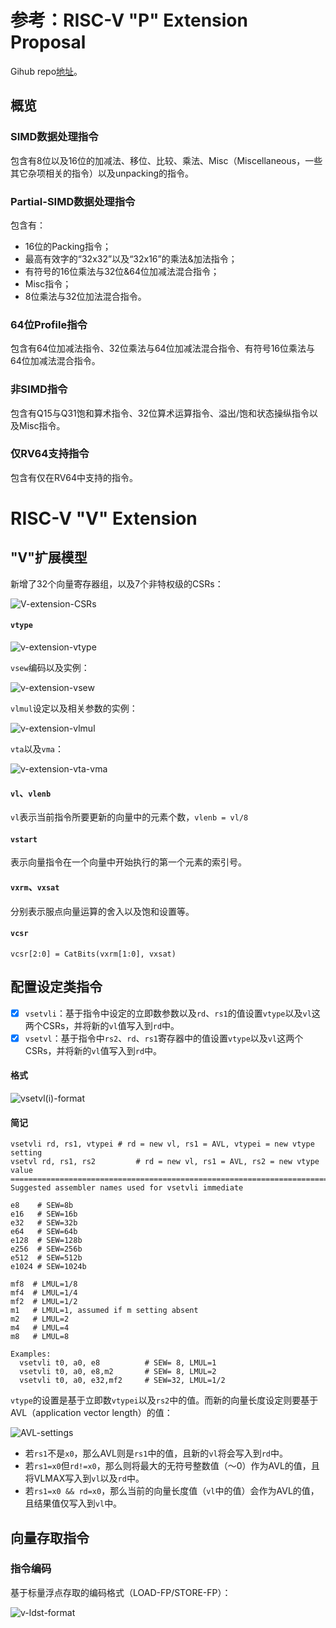 # 参考：RISC-V "P" Extension Proposal

Gihub repo[地址](https://github.com/riscv/riscv-p-spec/blob/master/P-ext-proposal.adoc)。

## 概览

### SIMD数据处理指令

包含有8位以及16位的加减法、移位、比较、乘法、Misc（Miscellaneous，一些其它杂项相关的指令）以及unpacking的指令。

### Partial-SIMD数据处理指令

包含有：

- 16位的Packing指令；
- 最高有效字的“32x32”以及“32x16”的乘法&加法指令；
- 有符号的16位乘法与32位&64位加减法混合指令；
- Misc指令；
- 8位乘法与32位加法混合指令。

### 64位Profile指令

包含有64位加减法指令、32位乘法与64位加减法混合指令、有符号16位乘法与64位加减法混合指令。

### 非SIMD指令

包含有Q15与Q31饱和算术指令、32位算术运算指令、溢出/饱和状态操纵指令以及Misc指令。

### 仅RV64支持指令

包含有仅在RV64中支持的指令。



# RISC-V "V" Extension

## "V"扩展模型

新增了32个向量寄存器组，以及7个非特权级的CSRs：

![V-extension-CSRs](https://upic-groupsun.oss-cn-shenzhen.aliyuncs.com/uPic/image-20201104145622321.png)

#### `vtype`

![v-extension-vtype](https://upic-groupsun.oss-cn-shenzhen.aliyuncs.com/uPic/image-20201104145730553.png)

`vsew`编码以及实例：

![v-extension-vsew](https://upic-groupsun.oss-cn-shenzhen.aliyuncs.com/uPic/image-20201104145820712.png)

`vlmul`设定以及相关参数的实例：

![v-extension-vlmul](https://upic-groupsun.oss-cn-shenzhen.aliyuncs.com/uPic/image-20201104145913214.png)

`vta`以及`vma`：

![v-extension-vta-vma](https://upic-groupsun.oss-cn-shenzhen.aliyuncs.com/uPic/image-20201104145955927.png)

#### `vl`、`vlenb`

`vl`表示当前指令所要更新的向量中的元素个数，`vlenb = vl/8`

#### `vstart`

表示向量指令在一个向量中开始执行的第一个元素的索引号。

#### `vxrm`、`vxsat`

分别表示服点向量运算的舍入以及饱和设置等。

#### `vcsr`

`vcsr[2:0] = CatBits(vxrm[1:0], vxsat)`



## 配置设定类指令

- [x] `vsetvli`：基于指令中设定的立即数参数以及`rd`、`rs1`的值设置`vtype`以及`vl`这两个CSRs，并将新的`vl`值写入到`rd`中。
- [x] `vsetvl`：基于指令中`rs2`、`rd`、`rs1`寄存器中的值设置`vtype`以及`vl`这两个CSRs，并将新的`vl`值写入到`rd`中。

#### 格式

![vsetvl(i)-format](https://upic-groupsun.oss-cn-shenzhen.aliyuncs.com/uPic/image-20201104152431450.png)

#### 简记

```
vsetvli rd, rs1, vtypei # rd = new vl, rs1 = AVL, vtypei = new vtype setting 
vsetvl rd, rs1, rs2 		# rd = new vl, rs1 = AVL, rs2 = new vtype value
============================================================================
Suggested assembler names used for vsetvli immediate

e8    # SEW=8b
e16   # SEW=16b
e32   # SEW=32b
e64   # SEW=64b
e128  # SEW=128b
e256  # SEW=256b
e512  # SEW=512b
e1024 # SEW=1024b

mf8  # LMUL=1/8
mf4  # LMUL=1/4
mf2  # LMUL=1/2
m1   # LMUL=1, assumed if m setting absent
m2   # LMUL=2
m4   # LMUL=4
m8   # LMUL=8

Examples:
  vsetvli t0, a0, e8          # SEW= 8, LMUL=1
  vsetvli t0, a0, e8,m2       # SEW= 8, LMUL=2
  vsetvli t0, a0, e32,mf2     # SEW=32, LMUL=1/2
```

`vtype`的设置是基于立即数`vtypei`以及`rs2`中的值。而新的向量长度设定则要基于AVL（application vector length）的值：

![AVL-settings](https://upic-groupsun.oss-cn-shenzhen.aliyuncs.com/uPic/image-20201104153457926.png)

- 若`rs1`不是`x0`，那么AVL则是`rs1`中的值，且新的`vl`将会写入到`rd`中。
- 若`rs1=x0`但`rd!=x0`，那么则将最大的无符号整数值（～0）作为AVL的值，且将VLMAX写入到`vl`以及`rd`中。
- 若`rs1=x0 && rd=x0`，那么当前的向量长度值（`vl`中的值）会作为AVL的值，且结果值仅写入到`vl`中。



## 向量存取指令

### 指令编码

基于标量浮点存取的编码格式（LOAD-FP/STORE-FP）：

![v-ldst-format](https://upic-groupsun.oss-cn-shenzhen.aliyuncs.com/uPic/image-20201104170937684.png)